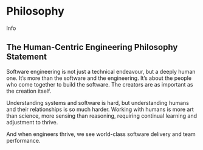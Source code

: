 # Philosophy
Info

## The Human-Centric Engineering Philosophy Statement
Software engineering is not just a technical endeavour, but a deeply human one. It’s more than the software and the engineering. It’s about the people who come together to build the software. The creators are as important as the creation itself.

Understanding systems and software is hard, but understanding humans and their relationships is so much harder. Working with humans is more art than science, more sensing than reasoning, requiring continual learning and adjustment to thrive. 

And when engineers thrive, we see world-class software delivery and team performance.
